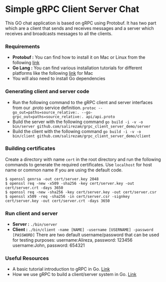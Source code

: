 # Simple gRPC Client Server Chat

This GO chat application is based on gRPC using Protobuf. It has two part which are a client that sends and receives messages and a server which receives and broadcasts messages to all the clients.

### Requirements
- **Protobuf :** You can find how to install it on Mac or Linux from the following [link](http://google.github.io/proto-lens/installing-protoc.html)
- **Go Lang :** You can find various installation tutorials for different platforms like the following [link](https://ahmadawais.com/install-go-lang-on-macos-with-homebrew/) for Mac
- You will also need to install Go dependencies

### Generating client and server code
- Run the following command to the gRPC client and server interfaces from our .proto service definition.
`protoc --go_out=paths=source_relative:. --go-grpc_out=paths=source_relative:. api/api.proto`
- Build the server with the following command
`go build -i -v -o bin/server github.com/salirezam/grpc_client_server_demo/server`
- Build the client with the following command
`go build -i -v -o bin/client github.com/salirezam/grpc_client_server_demo/client`

### Building certificates
Create a directory with name `cert` in the root directory and run the following commands to generate the required certificates.
Use `localhost` for host name or common name if you are using the default code.
```
$ openssl genrsa -out cert/server.key 2048
$ openssl req -new -x509 -sha256 -key cert/server.key -out cert/server.crt -days 3650
$ openssl req -new -sha256 -key cert/server.key -out cert/server.csr
$ openssl x509 -req -sha256 -in cert/server.csr -signkey cert/server.key -out cert/server.crt -days 3650
```
### Run client and server
- **Server :** `./bin/server`
- **Client :** `./bin/client -name [NAME] -username [USERNAME] -password [PASSWORD]`
There are two default username/password that can be used for testing purposes:
username:Alireza, password: 123456
username:John, password: 654321

### Useful Resources
- A basic tutorial introduction to gRPC in Go. [Link](https://grpc.io/docs/languages/go/basics/)
- How we use gRPC to build a client/server system in Go. [Link](https://medium.com/pantomath/how-we-use-grpc-to-build-a-client-server-system-in-go-dd20045fa1c2)